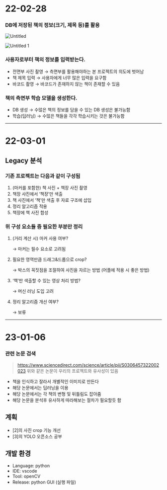 # 22-02-28

### DB에 저장된 책의 정보(크기, 제목 등)를 활용

![Untitled](https://user-images.githubusercontent.com/76953652/156027406-a7c7a84b-b2f3-4ee7-9c45-116b0c6d7376.png)

![Untitled 1](https://user-images.githubusercontent.com/76953652/156027434-fdb03e26-63ba-43fe-a9a3-6f78d6f72a4c.png)

### 사용자로부터 책의 정보를 입력받는다.

- 전면부 사진 촬영 → 측면부를 활용해야하는 본 프로젝트의 의도에 벗어남
- 책 제목 입력 → 사용자에게 너무 많은 입력을 요구함
- 바코드 촬영 → 바코드가 존재하지 않는 책이 존재할 수 있음

### 책의 측면부 학습 모델을 생성한다.

- DB 생성 → 수많은 책의 정보를 담을 수 있는 DB 생성은 불가능함
- 학습(딥러닝) → 수많은 책들을 각각 학습시키는 것은 불가능함

---

# 22-03-01

## Legacy 분석

### 기존 프로젝트는 다음과 같이 구성됨

1. (마커를 포함한) 책 사진 + 책장 사진 촬영
2. 책장 사진에서 ‘책장’만 색출
3. 책 사진에서 ‘책’만 색출 후 자료 구조에 삽입
4. 정리 알고리즘 적용
5. 책장에 책 사진 합성

### 위 구성 요소들 중 필요한 부분만 정리

1. (거리 계산 시) 마커 사용 여부?
    
    → 마커는 필수 요소로 고려됨
    
2. 필요한 영역만큼 드래그&드롭으로 crop?
    
    → 박스의 꼭짓점을 조절하여 사진을 자르는 방법 (어플에 적용 시 좋은 방법)
    
3. ‘책’만 색출할 수 있는 영상 처리 방법?
    
    → 머신 러닝 도입 고려
    
4. 정리 알고리즘 개선 여부?
    
    → 보류
    
---

# 23-01-06

### 관련 논문 검색
> https://www.sciencedirect.com/science/article/pii/S0306457322002023
위와 같은 논문이 우리의 프로젝트와 유사성이 있음
- 책을 인식하고 잘라서 개별적인 이미지로 만든다
- 해당 논문에서는 딥러닝을 이용
- 해당 논문에서는 각 책의 변형 및 뒤틀림도 잡아줌
- 해당 논문을 분석후 유사하게 따라해보는 절차가 필요할듯 함


## 계획

- [2]의 사진 crop 기능 개선
- [3]의 YOLO 오픈소스 공부

## 개발 환경

- Language: python
- IDE: vscode
- Tool: openCV
- Release: python GUI (실행 파일)
